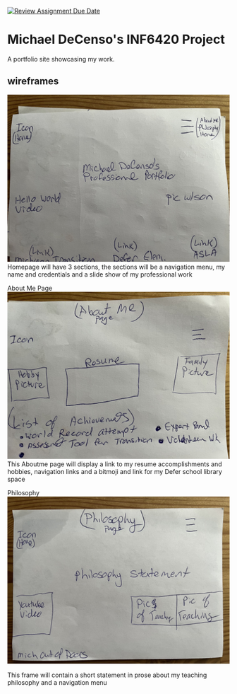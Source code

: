 [![Review Assignment Due Date](https://classroom.github.com/assets/deadline-readme-button-24ddc0f5d75046c5622901739e7c5dd533143b0c8e959d652212380cedb1ea36.svg)](https://classroom.github.com/a/cSGmFTKd)
# Michael DeCenso's INF6420 Project
A portfolio site showcasing my work.
## wireframes
![wireframe of Home page](wireframes/home.jpg)
Homepage will have 3 sections, the sections will be a navigation menu, my name and credentials and a slide show of my professional work

About Me Page
![wireframe of Home page](wireframes/aboutme.jpg)
This Aboutme page will display a link to my resume accomplishments and hobbies, navigation links and a bitmoji and link for my Defer school library space

Philosophy
![wireframe of Home page](wireframes/Philosophy.jpg)

This frame will contain a short statement in prose about my teaching philosophy and a navigation menu
